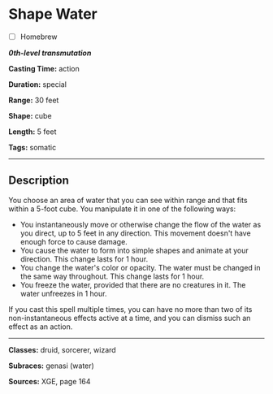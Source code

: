 # Shape Water

- [ ] Homebrew

***0th-level transmutation***

**Casting Time:** action

**Duration:** special

**Range:** 30 feet

**Shape:** cube

**Length:** 5 feet

**Tags:** somatic

---

## Description
You choose an area of water that you can see within range and that fits within a 5-foot cube.
You manipulate it in one of the following ways:
- You instantaneously move or otherwise change the flow of the water as you direct, up to 5 feet in any direction.
	This movement doesn't have enough force to cause damage.
- You cause the water to form into simple shapes and animate at your direction.
	This change lasts for 1 hour.
- You change the water's color or opacity.
	The water must be changed in the same way throughout.
	This change lasts for 1 hour.
- You freeze the water, provided that there are no creatures in it.
	The water unfreezes in 1 hour.

If you cast this spell multiple times, you can have no more than two of its non-instantaneous effects active at a time, and you can dismiss such an effect as an action.

---

**Classes:** druid, sorcerer, wizard

**Subraces:** genasi (water)

**Sources:** XGE, page 164
